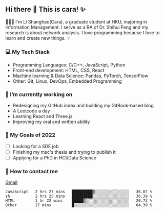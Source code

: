 ## Hi there 👋 This is cara! ✨

👩🏻‍💻 I'm Li Shanghao(Cara), a graduate student at HKU, majoring in Information Management. I serve as a RA of Dr. Shihui Feng and my research is about network analysis. I love programming because I love to learn and create new things. ✨


### 💻 My Tech Stack

- Programming Languages: C/C++, JavaScript, Python
- Front-end development: HTML, CSS, React
- Machine learning & Data Science: Pandas, PyTorch, TensorFlow
- Other: Git, Linux, DevOps, Embedded Programming

### 🌱 I’m currently working on

- Redesigning  my GitHub index and building my GitBook-based blog
- A Leetcode a day 
- Learning React and Three.js 
- Improving my oral and written ability

### 🎯 My Goals of 2022

- [ ] Looking for a SDE job 
- [ ] Finishing my msc's thesis and trying to publish it
- [ ] Applying for a PhD in HCI/Data Science 

### 📮 How to contact me

[Gmail](lshcara@gmail.com)

<!--START_SECTION:waka-->

```text
JavaScript   2 hrs 27 mins   █████████▒░░░░░░░░░░░░░░░   36.87 %
sh           2 hrs 25 mins   █████████░░░░░░░░░░░░░░░░   36.39 %
HTML         1 hr 22 mins    █████▒░░░░░░░░░░░░░░░░░░░   20.73 %
Other        17 mins         █░░░░░░░░░░░░░░░░░░░░░░░░   04.39 %
```

<!--END_SECTION:waka-->
